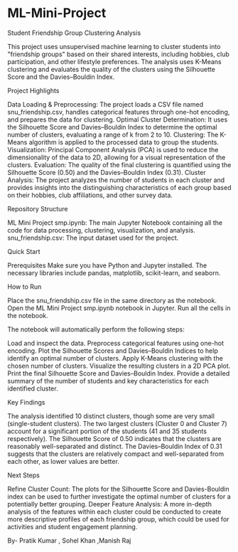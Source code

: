 # ML-Mini-Project

Student Friendship Group Clustering Analysis

This project uses unsupervised machine learning to cluster students into "friendship groups" based on their shared interests, including hobbies, club participation, and other lifestyle preferences. The analysis uses K-Means clustering and evaluates the quality of the clusters using the Silhouette Score and the Davies–Bouldin Index.

Project Highlights

Data Loading & Preprocessing: The project loads a CSV file named snu_friendship.csv, handles categorical features through one-hot encoding, and prepares the data for clustering.
Optimal Cluster Determination: It uses the Silhouette Score and Davies–Bouldin Index to determine the optimal number of clusters, evaluating a range of k from 2 to 10.
Clustering: The K-Means algorithm is applied to the processed data to group the students.
Visualization: Principal Component Analysis (PCA) is used to reduce the dimensionality of the data to 2D, allowing for a visual representation of the clusters.
Evaluation: The quality of the final clustering is quantified using the Silhouette Score (0.50) and the Davies–Bouldin Index (0.31).
Cluster Analysis: The project analyzes the number of students in each cluster and provides insights into the distinguishing characteristics of each group based on their hobbies, club affiliations, and other survey data.

Repository Structure

ML Mini Project smp.ipynb: The main Jupyter Notebook containing all the code for data processing, clustering, visualization, and analysis.
snu_friendship.csv: The input dataset used for the project.

Quick Start

Prerequisites
Make sure you have Python and Jupyter installed. The necessary libraries include pandas, matplotlib, scikit-learn, and seaborn.

How to Run

Place the snu_friendship.csv file in the same directory as the notebook.
Open the ML Mini Project smp.ipynb notebook in Jupyter.
Run all the cells in the notebook.

The notebook will automatically perform the following steps:

Load and inspect the data.
Preprocess categorical features using one-hot encoding.
Plot the Silhouette Scores and Davies–Bouldin Indices to help identify an optimal number of clusters.
Apply K-Means clustering with the chosen number of clusters.
Visualize the resulting clusters in a 2D PCA plot.
Print the final Silhouette Score and Davies–Bouldin Index.
Provide a detailed summary of the number of students and key characteristics for each identified cluster.

Key Findings

The analysis identified 10 distinct clusters, though some are very small (single-student clusters).
The two largest clusters (Cluster 0 and Cluster 7) account for a significant portion of the students (41 and 35 students respectively).
The Silhouette Score of 0.50 indicates that the clusters are reasonably well-separated and distinct.
The Davies–Bouldin Index of 0.31 suggests that the clusters are relatively compact and well-separated from each other, as lower values are better.

Next Steps

Refine Cluster Count: The plots for the Silhouette Score and Davies-Bouldin index can be used to further investigate the optimal number of clusters for a potentially better grouping.
Deeper Feature Analysis: A more in-depth analysis of the features within each cluster could be conducted to create more descriptive profiles of each friendship group, which could be used for activities and student engagement planning.



By- Pratik Kumar , Sohel Khan ,Manish Raj
